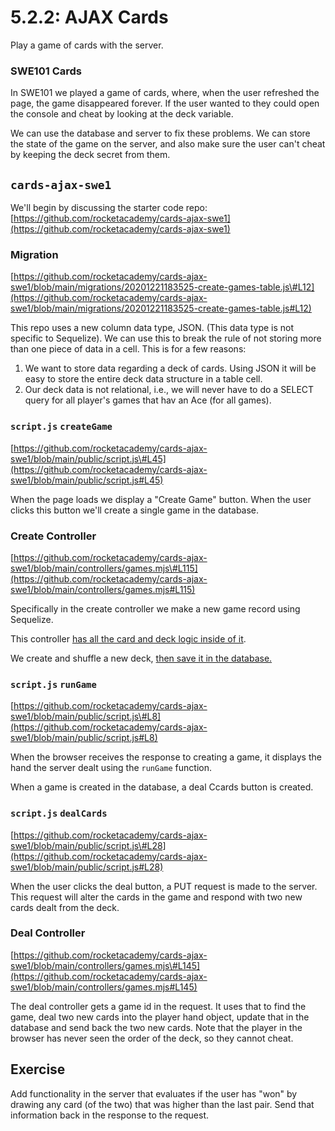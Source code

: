 # 5.2.2: AJAX Cards

Play a game of cards with the server.

### SWE101 Cards

In SWE101 we played a game of cards, where, when the user refreshed the page, the game disappeared forever. If the user wanted to they could open the console and cheat by looking at the deck variable.

We can use the database and server to fix these problems. We can store the state of the game on the server, and also make sure the user can't cheat by keeping the deck secret from them.

## `cards-ajax-swe1`

We'll begin by discussing the starter code repo: [https://github.com/rocketacademy/cards-ajax-swe1](https://github.com/rocketacademy/cards-ajax-swe1)

### Migration 

[https://github.com/rocketacademy/cards-ajax-swe1/blob/main/migrations/20201221183525-create-games-table.js\#L12](https://github.com/rocketacademy/cards-ajax-swe1/blob/main/migrations/20201221183525-create-games-table.js#L12)

This repo uses a new column data type, JSON. \(This data type is not specific to Sequelize\). We can use this to break the rule of not storing more than one piece of data in a cell. This is for a few reasons:

1. We want to store data regarding a deck of cards. Using JSON it will be easy to store the entire deck data structure in a table cell.
2. Our deck data is not relational, i.e., we will never have to do a SELECT query for all player's games that hav an Ace \(for all games\).

### `script.js`  `createGame`

[https://github.com/rocketacademy/cards-ajax-swe1/blob/main/public/script.js\#L45](https://github.com/rocketacademy/cards-ajax-swe1/blob/main/public/script.js#L45)

When the page loads we display a "Create Game" button. When the user clicks this button we'll create a single game in the database.

### Create Controller

[https://github.com/rocketacademy/cards-ajax-swe1/blob/main/controllers/games.mjs\#L115](https://github.com/rocketacademy/cards-ajax-swe1/blob/main/controllers/games.mjs#L115)

Specifically in the create controller we make a new game record using Sequelize.

This controller [has all the card and deck logic inside of it](https://github.com/rocketacademy/cards-ajax-swe1/blob/main/controllers/games.mjs#L7).

We create and shuffle a new deck, [then save it in the database.](https://github.com/rocketacademy/cards-ajax-swe1/blob/main/controllers/games.mjs#L129)

### `script.js` `runGame`

[https://github.com/rocketacademy/cards-ajax-swe1/blob/main/public/script.js\#L8](https://github.com/rocketacademy/cards-ajax-swe1/blob/main/public/script.js#L8)

When the browser receives the response to creating a game, it displays the hand the server dealt using the `runGame` function.

When a game is created in the database, a deal Ccards button is created.

### `script.js` `dealCards`

[https://github.com/rocketacademy/cards-ajax-swe1/blob/main/public/script.js\#L28](https://github.com/rocketacademy/cards-ajax-swe1/blob/main/public/script.js#L28)

When the user clicks the deal button, a PUT request is made to the server. This request will alter the cards in the game and respond with two new cards dealt from the deck.

### Deal Controller

[https://github.com/rocketacademy/cards-ajax-swe1/blob/main/controllers/games.mjs\#L145](https://github.com/rocketacademy/cards-ajax-swe1/blob/main/controllers/games.mjs#L145)

The deal controller gets a game id in the request. It uses that to find the game, deal two new cards into the player hand object, update that in the database and send back the two new cards. Note that the player in the browser has never seen the order of the deck, so they cannot cheat.

## Exercise

Add functionality in the server that evaluates if the user has "won" by drawing any card \(of the two\) that was higher than the last pair. Send that information back in the response to the request.

